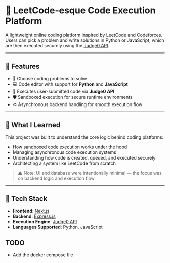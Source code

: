 # 🧠 LeetCode-esque Code Execution Platform

A lightweight online coding platform inspired by LeetCode and Codeforces. Users can pick a problem and write solutions in Python or JavaScript, which are then executed securely using the [Judge0 API](https://judge0.com/).

---

## 🚀 Features

- 📝 Choose coding problems to solve
- 💻 Code editor with support for **Python** and **JavaScript**
- 🧪 Executes user-submitted code via **Judge0 API**
- 🛡️ Sandboxed execution for secure runtime environments
- ⚙️ Asynchronous backend handling for smooth execution flow

---

## 🧠 What I Learned

This project was built to understand the core logic behind coding platforms:

- How sandboxed code execution works under the hood
- Managing asynchronous code execution systems
- Understanding how code is created, queued, and executed securely
- Architecting a system like LeetCode from scratch

> ⚠️ Note: UI and database were intentionally minimal — the focus was on backend logic and execution flow.

---

## 🧰 Tech Stack

- **Frontend**: [Next.js](https://nextjs.org/)  
- **Backend**: [Express.js](https://expressjs.com/)  
- **Execution Engine**: [Judge0 API](https://judge0.com/)  
- **Languages Supported**: Python, JavaScript  

## TODO

- Add the docker compose file
